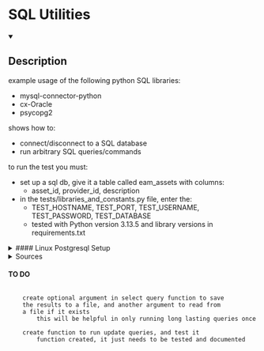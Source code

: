 # SQL Utilities


<details open>
<summary><h2>Description</h2></summary>

example usage of the following python SQL libraries:
 - mysql-connector-python
 - cx-Oracle
 - psycopg2

shows how to:
 - connect/disconnect to a SQL database
 - run arbitrary SQL queries/commands

to run the test you must:
 - set up a sql db, give it a table called eam_assets with columns:
    - asset_id, provider_id, description
 - in the tests/libraries_and_constants.py file, enter the:
    - TEST_HOSTNAME, TEST_PORT, TEST_USERNAME, TEST_PASSWORD, TEST_DATABASE
    - tested with Python version 3.13.5 and library versions in requirements.txt

</details>

<details>
<summary> #### Linux Postgresql Setup </summary>
    
    sudo pacman -S postgresql # install postgresql
    sudo systemctl start postgresql
    sudo systemctl status postgresql

    # create example 'admin' superuser w/ password 'password'
    sudo -u postgres psql
        CREATE ROLE admin WITH LOGIN PASSWORD 'password';
        ALTER ROLE admin CREATEDB;
        ALTER ROLE admin WITH SUPERUSER;

    # update config file to require password from databases at localhost
    # by changing "trust" to "md5" in METHOD column
    sudo nano /var/lib/postgresql/17/main/pg_hba.conf

</details>

<details>
<summary>Sources</summary>

MySQL Connector/Python Docs
https://github.com/mysql/mysql-connector-python

Oracle Database Connection in Python
 - cx_Oracle lib requires Oracle Client libraries
    - download the Basic one
       - https://www.oracle.com/database/technologies/instant-client.html
 - and add it to your path:
    - C:\oracle\instantclient_19_10
 - https://cx-oracle.readthedocs.io/en/latest/user_guide/installation.html
https://www.geeksforgeeks.org/oracle-database-connection-in-python/

PostgreSQL Connector
https://pypi.org/project/psycopg2/

</details>

#### TO DO
```
	
	create optional argument in select query function to save
	the results to a file, and another argument to read from
	a file if it exists
		this will be helpful in only running long lasting queries once

	create function to run update queries, and test it
		function created, it just needs to be tested and documented

```
